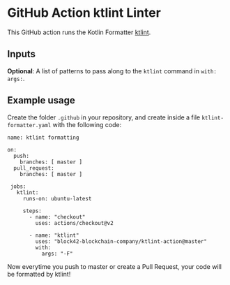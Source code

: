 # GitHub Action ktlint Linter

This GitHub action runs the Kotlin Formatter [ktlint](https://github.com/pinterest/ktlint).

## Inputs

**Optional**: A list of patterns to pass along to the `ktlint` command in `with: args:`.

## Example usage
Create the folder `.github` in your repository, and create inside a 
file `ktlint-formatter.yaml` with the following code:

```
name: ktlint formatting

on:
  push:
    branches: [ master ]
  pull_request:
    branches: [ master ]

 jobs:
   ktlint:
     runs-on: ubuntu-latest

     steps:
       - name: "checkout"
         uses: actions/checkout@v2

       - name: "ktlint"
         uses: "block42-blockchain-company/ktlint-action@master"
         with:
           args: "-F"
```

Now everytime you push to master or create a Pull Request, your code will be formatted by ktlint!